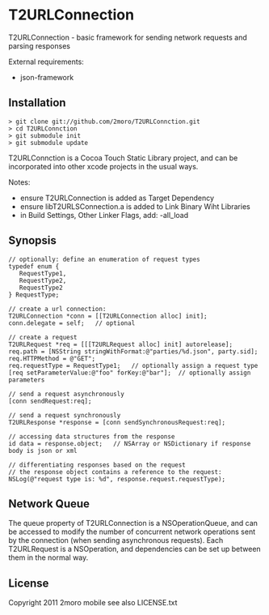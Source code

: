 T2URLConnection
===============

T2URLConnection - basic framework for sending network requests and parsing responses

External requirements:

* json-framework

Installation
------------

    > git clone git://github.com/2moro/T2URLConnction.git
    > cd T2URLConnction
    > git submodule init
    > git submodule update

T2URLConnction is a Cocoa Touch Static Library project, and can be incorporated into other xcode projects in the usual ways.

Notes:
- ensure T2URLConnection is added as Target Dependency
- ensure libT2URLSConnection.a is added to Link Binary Wiht Libraries
- in Build Settings, Other Linker Flags, add: -all_load


Synopsis
--------

    // optionally: define an enumeration of request types
    typedef enum {
       RequestType1,    
       RequestType2,
       RequestType2
    } RequestType;

    // create a url connection:
    T2URLConnection *conn = [[T2URLConnection alloc] init];
    conn.delegate = self;   // optional
    
    // create a request
    T2URLRequest *req = [[[T2URLRequest alloc] init] autorelease];
    req.path = [NSString stringWithFormat:@"parties/%d.json", party.sid];
    req.HTTPMethod = @"GET"; 
    req.requestType = RequestType1;   // optionally assign a request type
    [req setParameterValue:@"foo" forKey:@"bar"];  // optionally assign parameters

    // send a request asynchronously
    [conn sendRequest:req];

    // send a request synchronously
    T2URLResponse *response = [conn sendSynchronousRequest:req];
    
    // accessing data structures from the response
    id data = response.object;   // NSArray or NSDictionary if response body is json or xml

    // differentiating responses based on the request
    // the response object contains a reference to the request:
    NSLog(@"request type is: %d", response.request.requestType);

Network Queue
-------------

The queue property of T2URLConnection is a NSOperationQueue, and can be accessed to modify the number of concurrent network operations sent by the connection (when sending asynchronous requests).  Each T2URLRequest is a NSOperation, and dependencies can be set up between them in the normal way.

License
-------
Copyright 2011 2moro mobile
see also LICENSE.txt

